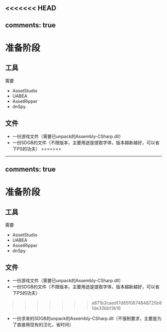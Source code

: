 <<<<<<< HEAD
---
comments: true
---

# 准备阶段

## 工具

需要

- AssetStudio
- UABEA
- AssetRipper
- dnSpy

## 文件

- 一份游戏文件（需要已unpack的Assembly-CSharp.dll）
- 一份SDGB的文件（不限版本，主要用途是提取字体，版本越新越好，可以省下PS的功夫）
=======
---
comments: true
---

# 准备阶段

## 工具

需要

- AssetStudio
- UABEA
- AssetRipper
- dnSpy

## 文件

- 一份游戏文件（需要已unpack的Assembly-CSharp.dll）
- 一份SDGB的文件（不限版本，主要用途是提取字体，版本越新越好，可以省下PS的功夫）
>>>>>>> a871b3caedf7d85f0674848725b81de33bbf3b16
- 一份求来的SDGB的unpack的Assembly-CSharp.dll（不强制要求，主要是为了直接用现有的汉化，省时间）